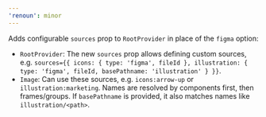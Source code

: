 ```yaml
---
'renoun': minor
---
```


Adds configurable `sources` prop to `RootProvider` in place of the `figma` option:

- `RootProvider`: The new `sources` prop allows defining custom sources, e.g. `sources={{ icons: { type: 'figma', fileId }, illustration: { type: 'figma', fileId, basePathname: 'illustration' } }}`.
- `Image`: Can use these sources, e.g. `icons:arrow-up` or `illustration:marketing`. Names are resolved by components first, then frames/groups. If `basePathname` is provided, it also matches names like `illustration/<path>`.
